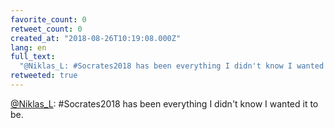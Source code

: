 ```yaml
---
favorite_count: 0
retweet_count: 0
created_at: "2018-08-26T10:19:08.000Z"
lang: en
full_text:
  "@Niklas_L: #Socrates2018 has been everything I didn't know I wanted it to be."
retweeted: true
---
```


[@Niklas_L](https://twitter.com/Niklas_L): #Socrates2018 has been everything I
didn't know I wanted it to be.
